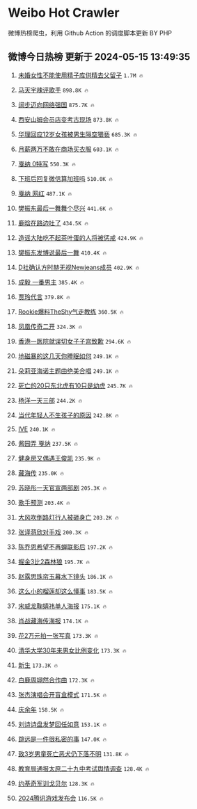 # Weibo Hot Crawler 



微博热榜爬虫，利用 Github Action 的调度脚本更新 BY PHP 


## 微博今日热榜 更新于 2024-05-15 13:49:35 
1. [未婚女性不能使用精子库供精去父留子](https://s.weibo.com/weibo?q=%23%E6%9C%AA%E5%A9%9A%E5%A5%B3%E6%80%A7%E4%B8%8D%E8%83%BD%E4%BD%BF%E7%94%A8%E7%B2%BE%E5%AD%90%E5%BA%93%E4%BE%9B%E7%B2%BE%E5%8E%BB%E7%88%B6%E7%95%99%E5%AD%90%23&t=31&band_rank=1&Refer=top) `1.7M 🔥` 

1. [马天宇辣评歌手](https://s.weibo.com/weibo?q=%23%E9%A9%AC%E5%A4%A9%E5%AE%87%E8%BE%A3%E8%AF%84%E6%AD%8C%E6%89%8B%23&t=31&band_rank=2&Refer=top) `898.8K 🔥` 

1. [阔步迈向网络强国](https://s.weibo.com/weibo?q=%23%E9%98%94%E6%AD%A5%E8%BF%88%E5%90%91%E7%BD%91%E7%BB%9C%E5%BC%BA%E5%9B%BD%23&t=31&band_rank=3&Refer=top) `875.7K 🔥` 

1. [西安山姆会员店变考古现场](https://s.weibo.com/weibo?q=%23%E8%A5%BF%E5%AE%89%E5%B1%B1%E5%A7%86%E4%BC%9A%E5%91%98%E5%BA%97%E5%8F%98%E8%80%83%E5%8F%A4%E7%8E%B0%E5%9C%BA%23&t=31&band_rank=4&Refer=top) `873.8K 🔥` 

1. [华理回应12岁女孩被男生隔空猥亵](https://s.weibo.com/weibo?q=%23%E5%8D%8E%E7%90%86%E5%9B%9E%E5%BA%9412%E5%B2%81%E5%A5%B3%E5%AD%A9%E8%A2%AB%E7%94%B7%E7%94%9F%E9%9A%94%E7%A9%BA%E7%8C%A5%E4%BA%B5%23&t=31&band_rank=5&Refer=top) `685.3K 🔥` 

1. [月薪两万不敢在商场买衣服](https://s.weibo.com/weibo?q=%23%E6%9C%88%E8%96%AA%E4%B8%A4%E4%B8%87%E4%B8%8D%E6%95%A2%E5%9C%A8%E5%95%86%E5%9C%BA%E4%B9%B0%E8%A1%A3%E6%9C%8D%23&t=31&band_rank=6&Refer=top) `603.1K 🔥` 

1. [戛纳 0特写](https://s.weibo.com/weibo?q=%E6%88%9B%E7%BA%B3%200%E7%89%B9%E5%86%99&t=31&band_rank=7&Refer=top) `550.3K 🔥` 

1. [下班后回复微信算加班吗](https://s.weibo.com/weibo?q=%23%E4%B8%8B%E7%8F%AD%E5%90%8E%E5%9B%9E%E5%A4%8D%E5%BE%AE%E4%BF%A1%E7%AE%97%E5%8A%A0%E7%8F%AD%E5%90%97%23&t=31&band_rank=8&Refer=top) `510.0K 🔥` 

1. [戛纳 网红](https://s.weibo.com/weibo?q=%E6%88%9B%E7%BA%B3%20%E7%BD%91%E7%BA%A2&t=31&band_rank=9&Refer=top) `487.1K 🔥` 

1. [樊振东最后一舞舞个尽兴](https://s.weibo.com/weibo?q=%23%E6%A8%8A%E6%8C%AF%E4%B8%9C%E6%9C%80%E5%90%8E%E4%B8%80%E8%88%9E%E8%88%9E%E4%B8%AA%E5%B0%BD%E5%85%B4%23&t=31&band_rank=10&Refer=top) `441.6K 🔥` 

1. [鹿晗在路边吐了](https://s.weibo.com/weibo?q=%23%E9%B9%BF%E6%99%97%E5%9C%A8%E8%B7%AF%E8%BE%B9%E5%90%90%E4%BA%86%23&t=31&band_rank=11&Refer=top) `434.5K 🔥` 

1. [造谣大陆吃不起茶叶蛋的人将被惩戒](https://s.weibo.com/weibo?q=%23%E9%80%A0%E8%B0%A3%E5%A4%A7%E9%99%86%E5%90%83%E4%B8%8D%E8%B5%B7%E8%8C%B6%E5%8F%B6%E8%9B%8B%E7%9A%84%E4%BA%BA%E5%B0%86%E8%A2%AB%E6%83%A9%E6%88%92%23&t=31&band_rank=12&Refer=top) `424.9K 🔥` 

1. [樊振东发博说最后一舞](https://s.weibo.com/weibo?q=%23%E6%A8%8A%E6%8C%AF%E4%B8%9C%E5%8F%91%E5%8D%9A%E8%AF%B4%E6%9C%80%E5%90%8E%E4%B8%80%E8%88%9E%23&t=31&band_rank=13&Refer=top) `410.4K 🔥` 

1. [D社确认方时赫无视Newjeans成员](https://s.weibo.com/weibo?q=%23D%E7%A4%BE%E7%A1%AE%E8%AE%A4%E6%96%B9%E6%97%B6%E8%B5%AB%E6%97%A0%E8%A7%86Newjeans%E6%88%90%E5%91%98%23&t=31&band_rank=14&Refer=top) `402.9K 🔥` 

1. [成毅 一番男主](https://s.weibo.com/weibo?q=%E6%88%90%E6%AF%85%20%E4%B8%80%E7%95%AA%E7%94%B7%E4%B8%BB&t=31&band_rank=15&Refer=top) `385.4K 🔥` 

1. [贾玲代言](https://s.weibo.com/weibo?q=%E8%B4%BE%E7%8E%B2%E4%BB%A3%E8%A8%80&t=31&band_rank=16&Refer=top) `379.8K 🔥` 

1. [Rookie爆料TheShy气走教练](https://s.weibo.com/weibo?q=%23Rookie%E7%88%86%E6%96%99TheShy%E6%B0%94%E8%B5%B0%E6%95%99%E7%BB%83%23&t=31&band_rank=17&Refer=top) `360.5K 🔥` 

1. [凤凰传奇二开](https://s.weibo.com/weibo?q=%E5%87%A4%E5%87%B0%E4%BC%A0%E5%A5%87%E4%BA%8C%E5%BC%80&t=31&band_rank=18&Refer=top) `324.3K 🔥` 

1. [香港一医院就误切女子子宫致歉](https://s.weibo.com/weibo?q=%23%E9%A6%99%E6%B8%AF%E4%B8%80%E5%8C%BB%E9%99%A2%E5%B0%B1%E8%AF%AF%E5%88%87%E5%A5%B3%E5%AD%90%E5%AD%90%E5%AE%AB%E8%87%B4%E6%AD%89%23&t=31&band_rank=19&Refer=top) `294.6K 🔥` 

1. [地磁暴的这几天你睡眠如何](https://s.weibo.com/weibo?q=%23%E5%9C%B0%E7%A3%81%E6%9A%B4%E7%9A%84%E8%BF%99%E5%87%A0%E5%A4%A9%E4%BD%A0%E7%9D%A1%E7%9C%A0%E5%A6%82%E4%BD%95%23&t=31&band_rank=20&Refer=top) `249.1K 🔥` 

1. [朵莉亚海诺主题曲绝美合唱](https://s.weibo.com/weibo?q=%23%E6%9C%B5%E8%8E%89%E4%BA%9A%E6%B5%B7%E8%AF%BA%E4%B8%BB%E9%A2%98%E6%9B%B2%E7%BB%9D%E7%BE%8E%E5%90%88%E5%94%B1%23&t=31&band_rank=21&Refer=top) `249.1K 🔥` 

1. [死亡的20只东北虎有10只是幼虎](https://s.weibo.com/weibo?q=%23%E6%AD%BB%E4%BA%A1%E7%9A%8420%E5%8F%AA%E4%B8%9C%E5%8C%97%E8%99%8E%E6%9C%8910%E5%8F%AA%E6%98%AF%E5%B9%BC%E8%99%8E%23&t=31&band_rank=22&Refer=top) `245.7K 🔥` 

1. [杨洋一天三部](https://s.weibo.com/weibo?q=%23%E6%9D%A8%E6%B4%8B%E4%B8%80%E5%A4%A9%E4%B8%89%E9%83%A8%23&t=31&band_rank=23&Refer=top) `244.2K 🔥` 

1. [当代年轻人不生孩子的原因](https://s.weibo.com/weibo?q=%E5%BD%93%E4%BB%A3%E5%B9%B4%E8%BD%BB%E4%BA%BA%E4%B8%8D%E7%94%9F%E5%AD%A9%E5%AD%90%E7%9A%84%E5%8E%9F%E5%9B%A0&t=31&band_rank=24&Refer=top) `242.8K 🔥` 

1. [IVE](https://s.weibo.com/weibo?q=IVE&t=31&band_rank=25&Refer=top) `240.1K 🔥` 

1. [酱园弄 戛纳](https://s.weibo.com/weibo?q=%E9%85%B1%E5%9B%AD%E5%BC%84%20%E6%88%9B%E7%BA%B3&t=31&band_rank=26&Refer=top) `237.5K 🔥` 

1. [健身房又偶遇王俊凯](https://s.weibo.com/weibo?q=%23%E5%81%A5%E8%BA%AB%E6%88%BF%E5%8F%88%E5%81%B6%E9%81%87%E7%8E%8B%E4%BF%8A%E5%87%AF%23&t=31&band_rank=27&Refer=top) `235.9K 🔥` 

1. [藏海传](https://s.weibo.com/weibo?q=%E8%97%8F%E6%B5%B7%E4%BC%A0&t=31&band_rank=28&Refer=top) `235.0K 🔥` 

1. [苏晓彤一天官宣两部剧](https://s.weibo.com/weibo?q=%E8%8B%8F%E6%99%93%E5%BD%A4%E4%B8%80%E5%A4%A9%E5%AE%98%E5%AE%A3%E4%B8%A4%E9%83%A8%E5%89%A7&t=31&band_rank=29&Refer=top) `205.3K 🔥` 

1. [歌手预测](https://s.weibo.com/weibo?q=%E6%AD%8C%E6%89%8B%E9%A2%84%E6%B5%8B&t=31&band_rank=30&Refer=top) `203.4K 🔥` 

1. [大风吹倒路灯行人被砸身亡](https://s.weibo.com/weibo?q=%23%E5%A4%A7%E9%A3%8E%E5%90%B9%E5%80%92%E8%B7%AF%E7%81%AF%E8%A1%8C%E4%BA%BA%E8%A2%AB%E7%A0%B8%E8%BA%AB%E4%BA%A1%23&t=31&band_rank=31&Refer=top) `203.2K 🔥` 

1. [张译蒋欣对手戏](https://s.weibo.com/weibo?q=%23%E5%BC%A0%E8%AF%91%E8%92%8B%E6%AC%A3%E5%AF%B9%E6%89%8B%E6%88%8F%23&t=31&band_rank=32&Refer=top) `200.3K 🔥` 

1. [陈乔恩希望不再蝉联影后](https://s.weibo.com/weibo?q=%23%E9%99%88%E4%B9%94%E6%81%A9%E5%B8%8C%E6%9C%9B%E4%B8%8D%E5%86%8D%E8%9D%89%E8%81%94%E5%BD%B1%E5%90%8E%23&t=31&band_rank=33&Refer=top) `197.2K 🔥` 

1. [掘金3比2森林狼](https://s.weibo.com/weibo?q=%23%E6%8E%98%E9%87%913%E6%AF%942%E6%A3%AE%E6%9E%97%E7%8B%BC%23&t=31&band_rank=34&Refer=top) `195.7K 🔥` 

1. [赵露思珠帘玉幕水下镜头](https://s.weibo.com/weibo?q=%23%E8%B5%B5%E9%9C%B2%E6%80%9D%E7%8F%A0%E5%B8%98%E7%8E%89%E5%B9%95%E6%B0%B4%E4%B8%8B%E9%95%9C%E5%A4%B4%23&t=31&band_rank=35&Refer=top) `186.1K 🔥` 

1. [这么小的榴莲却这么懂事](https://s.weibo.com/weibo?q=%23%E8%BF%99%E4%B9%88%E5%B0%8F%E7%9A%84%E6%A6%B4%E8%8E%B2%E5%8D%B4%E8%BF%99%E4%B9%88%E6%87%82%E4%BA%8B%23&t=31&band_rank=36&Refer=top) `183.5K 🔥` 

1. [宋威龙鞠婧祎单人海报](https://s.weibo.com/weibo?q=%23%E5%AE%8B%E5%A8%81%E9%BE%99%E9%9E%A0%E5%A9%A7%E7%A5%8E%E5%8D%95%E4%BA%BA%E6%B5%B7%E6%8A%A5%23&t=31&band_rank=37&Refer=top) `175.1K 🔥` 

1. [肖战藏海传海报](https://s.weibo.com/weibo?q=%23%E8%82%96%E6%88%98%E8%97%8F%E6%B5%B7%E4%BC%A0%E6%B5%B7%E6%8A%A5%23&t=31&band_rank=38&Refer=top) `174.1K 🔥` 

1. [花2万元拍一张写真](https://s.weibo.com/weibo?q=%E8%8A%B12%E4%B8%87%E5%85%83%E6%8B%8D%E4%B8%80%E5%BC%A0%E5%86%99%E7%9C%9F&t=31&band_rank=39&Refer=top) `173.3K 🔥` 

1. [清华大学30年来男女比例变化](https://s.weibo.com/weibo?q=%23%E6%B8%85%E5%8D%8E%E5%A4%A7%E5%AD%A630%E5%B9%B4%E6%9D%A5%E7%94%B7%E5%A5%B3%E6%AF%94%E4%BE%8B%E5%8F%98%E5%8C%96%23&t=31&band_rank=40&Refer=top) `173.3K 🔥` 

1. [新生](https://s.weibo.com/weibo?q=%E6%96%B0%E7%94%9F&t=31&band_rank=41&Refer=top) `173.3K 🔥` 

1. [白鹿周翊然合作曲](https://s.weibo.com/weibo?q=%23%E7%99%BD%E9%B9%BF%E5%91%A8%E7%BF%8A%E7%84%B6%E5%90%88%E4%BD%9C%E6%9B%B2%23&t=31&band_rank=42&Refer=top) `172.3K 🔥` 

1. [张杰演唱会开盲盒模式](https://s.weibo.com/weibo?q=%23%E5%BC%A0%E6%9D%B0%E6%BC%94%E5%94%B1%E4%BC%9A%E5%BC%80%E7%9B%B2%E7%9B%92%E6%A8%A1%E5%BC%8F%23&t=31&band_rank=43&Refer=top) `171.5K 🔥` 

1. [庆余年](https://s.weibo.com/weibo?q=%E5%BA%86%E4%BD%99%E5%B9%B4&t=31&band_rank=44&Refer=top) `158.5K 🔥` 

1. [刘诗诗盘发梦回任如意](https://s.weibo.com/weibo?q=%23%E5%88%98%E8%AF%97%E8%AF%97%E7%9B%98%E5%8F%91%E6%A2%A6%E5%9B%9E%E4%BB%BB%E5%A6%82%E6%84%8F%23&t=31&band_rank=45&Refer=top) `153.1K 🔥` 

1. [跳远是一件很私密的事](https://s.weibo.com/weibo?q=%E8%B7%B3%E8%BF%9C%E6%98%AF%E4%B8%80%E4%BB%B6%E5%BE%88%E7%A7%81%E5%AF%86%E7%9A%84%E4%BA%8B&t=31&band_rank=46&Refer=top) `147.0K 🔥` 

1. [致3岁男童死亡恶犬仍下落不明](https://s.weibo.com/weibo?q=%23%E8%87%B43%E5%B2%81%E7%94%B7%E7%AB%A5%E6%AD%BB%E4%BA%A1%E6%81%B6%E7%8A%AC%E4%BB%8D%E4%B8%8B%E8%90%BD%E4%B8%8D%E6%98%8E%23&t=31&band_rank=47&Refer=top) `131.8K 🔥` 

1. [教育局通报太原二十九中考试舆情调查](https://s.weibo.com/weibo?q=%23%E6%95%99%E8%82%B2%E5%B1%80%E9%80%9A%E6%8A%A5%E5%A4%AA%E5%8E%9F%E4%BA%8C%E5%8D%81%E4%B9%9D%E4%B8%AD%E8%80%83%E8%AF%95%E8%88%86%E6%83%85%E8%B0%83%E6%9F%A5%23&t=31&band_rank=48&Refer=top) `128.4K 🔥` 

1. [约基奇军训戈贝尔](https://s.weibo.com/weibo?q=%23%E7%BA%A6%E5%9F%BA%E5%A5%87%E5%86%9B%E8%AE%AD%E6%88%88%E8%B4%9D%E5%B0%94%23&t=31&band_rank=49&Refer=top) `128.3K 🔥` 

1. [2024腾讯游戏发布会](https://s.weibo.com/weibo?q=%232024%E8%85%BE%E8%AE%AF%E6%B8%B8%E6%88%8F%E5%8F%91%E5%B8%83%E4%BC%9A%23&t=31&band_rank=50&Refer=top) `116.5K 🔥` 

